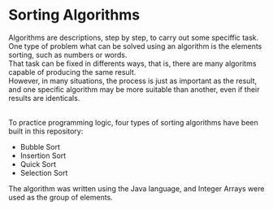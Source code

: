 # Sorting Algorithms

Algorithms are descriptions, step by step, to carry out some speciffic task.<br>
One type of problem what can be solved using an algorithm is the elements sorting, such as numbers or words.<br>
That task can be fixed in differents ways, that is, there are many algoritms capable of producing the same result. <br>
However, in many situations, the process is just as important as the result, and one specific algorithm may be more suitable than
another, even if their results are identicals. <br>
<br>

To practice programming logic, four types of sorting algorithms have been built in this repository:
* Bubble Sort
* Insertion Sort
* Quick Sort
* Selection Sort

The algorithm was written using the Java language, and Integer Arrays were used as the group of elements.
